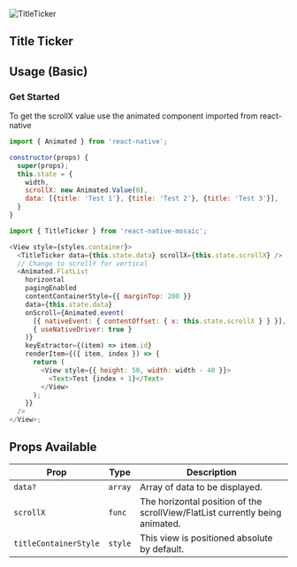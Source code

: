 ![TitleTicker](https://user-images.githubusercontent.com/22890658/147468294-0ce09640-38b3-4a49-acdd-ec6ab16084a7.gif)

## Title Ticker

## Usage (Basic)

### Get Started

To get the scrollX value use the animated component imported from react-native

```js
import { Animated } from 'react-native';

constructor(props) {
  super(props);
  this.state = {
    width,
    scrollX: new Animated.Value(0),
    data: [{title: 'Test 1'}, {title: 'Test 2'}, {title: 'Test 3'}],
  }
}
```

```js
import { TitleTicker } from 'react-native-mosaic';

<View style={styles.container}>
  <TitleTicker data={this.state.data} scrollX={this.state.scrollX} />
  // Change to scrollY for vertical
  <Animated.FlatList
    horizontal
    pagingEnabled
    contentContainerStyle={{ marginTop: 200 }}
    data={this.state.data}
    onScroll={Animated.event(
      [{ nativeEvent: { contentOffset: { x: this.state.scrollX } } }],
      { useNativeDriver: true }
    )}
    keyExtractor={(item) => item.id}
    renderItem={({ item, index }) => {
      return (
        <View style={{ height: 50, width: width - 40 }}>
          <Text>Test {index + 1}</Text>
        </View>
      );
    }}
  />
</View>;
```

## Props Available

| Prop                  | Type    | Description                                                                  |
| --------------------- | ------- | ---------------------------------------------------------------------------- |
| `data?`               | `array` | Array of data to be displayed.                                               |
| `scrollX`             | `func`  | The horizontal position of the scrollView/FlatList currently being animated. |
| `titleContainerStyle` | `style` | This view is positioned absolute by default.                                 |
